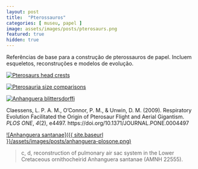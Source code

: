 ```yaml
---
layout: post
title:  "Pterossauros"
categories: [ museu, papel ]
image: assets/images/posts/pterosaurs.png
featured: true
hidden: true
---
```

Referências de base para a construção de pterossauros de papel. Incluem esqueletos, reconstruções e modelos de evolução.

[![Pterosaurs head crests](https://upload.wikimedia.org/wikipedia/commons/a/af/Pterosaurs_head_crests.png)](https://commons.wikimedia.org/wiki/File:Pterosaurs_head_crests.png)

[![Pterosauria size comparisons](https://upload.wikimedia.org/wikipedia/commons/thumb/b/b3/Soaring_styles.png/1200px-Soaring_styles.png)](https://commons.wikimedia.org/wiki/File:Soaring_styles.png#/media/File:Soaring_styles.png)

[![Anhanguera blittersdorffi](https://upload.wikimedia.org/wikipedia/commons/4/41/Anhanguera_blittersdorffi_Life_Restoration_by_Matt_Martyniuk.png)](https://commons.wikimedia.org/wiki/File:Anhanguera_blittersdorffi_Life_Restoration_by_Matt_Martyniuk.png)

<div class="csl-entry">Claessens, L. P. A. M., O’Connor, P. M., &#38; Unwin, D. M. (2009). Respiratory Evolution Facilitated the Origin of Pterosaur Flight and Aerial Gigantism. <i>PLOS ONE</i>, <i>4</i>(2), e4497. https://doi.org/10.1371/JOURNAL.PONE.0004497</div>

[![Anhanguera santanae]({{ site.baseurl }}/assets/images/posts/anhanguera-plosone.png)](https://doi.org/10.1371/journal.pone.0004497)

> c, d, reconstruction of pulmonary air sac system in the Lower Cretaceous ornithocheirid Anhanguera santanae (AMNH 22555).
